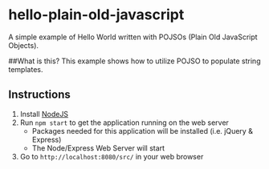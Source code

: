 # hello-plain-old-javascript
A simple example of Hello World written with POJSOs (Plain Old JavaScript Objects).

##What is this?
This example shows how to utilize POJSO to populate string templates.

## Instructions
1. Install [NodeJS](https://nodejs.org/)
2. Run `npm start` to get the application running on the web server
    * Packages needed for this application will be installed (i.e. jQuery  & Express)
    * The Node/Express Web Server will start
3. Go to `http://localhost:8080/src/` in your web browser